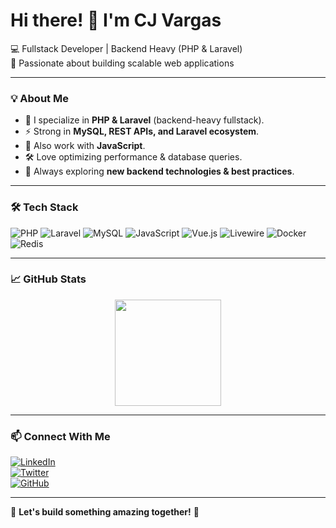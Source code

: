 # Hi there! 👋 I'm CJ Vargas

💻 Fullstack Developer | Backend Heavy (PHP & Laravel)  
🚀 Passionate about building scalable web applications  

---

### 💡 About Me  
- 🔭 I specialize in **PHP & Laravel** (backend-heavy fullstack).  
- ⚡ Strong in **MySQL, REST APIs, and Laravel ecosystem**.  
- 📌 Also work with **JavaScript**.  
- 🛠️ Love optimizing performance & database queries.  
- 🎯 Always exploring **new backend technologies & best practices**.  

---

### 🛠️ Tech Stack  
![PHP](https://img.shields.io/badge/-PHP-777BB4?style=flat&logo=php&logoColor=white)
![Laravel](https://img.shields.io/badge/-Laravel-FF2D20?style=flat&logo=laravel&logoColor=white)
![MySQL](https://img.shields.io/badge/-MySQL-4479A1?style=flat&logo=mysql&logoColor=white)
![JavaScript](https://img.shields.io/badge/-JavaScript-F7DF1E?style=flat&logo=javascript&logoColor=black)
![Vue.js](https://img.shields.io/badge/-Vue.js-4FC08D?style=flat&logo=vue.js&logoColor=white)
![Livewire](https://img.shields.io/badge/-Livewire-4E56A6?style=flat&logo=laravel&logoColor=white)
![Docker](https://img.shields.io/badge/-Docker-2496ED?style=flat&logo=docker&logoColor=white)
![Redis](https://img.shields.io/badge/-Redis-DC382D?style=flat&logo=redis&logoColor=white)

---

### 📈 GitHub Stats  
<p align="center">
  <img height="170" src="https://github-readme-stats.vercel.app/api?username=siyei&show_icons=true&theme=dark" />
</p>

---

### 📫 Connect With Me  
[![LinkedIn](https://img.shields.io/badge/-LinkedIn-0077B5?style=flat&logo=linkedin&logoColor=white)](https://www.linkedin.com/in/cjbittar/)  
[![Twitter](https://img.shields.io/badge/-Twitter-1DA1F2?style=flat&logo=twitter&logoColor=white)](@siyei-dev)  
[![GitHub](https://img.shields.io/badge/-GitHub-181717?style=flat&logo=github&logoColor=white)](https://github.com/siyei)  

---

🚀 **Let's build something amazing together!** 🚀  
